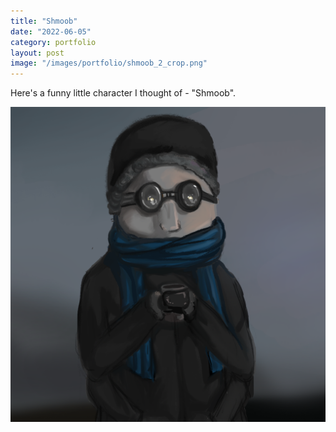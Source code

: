 ```yaml
---
title: "Shmoob"
date: "2022-06-05"
category: portfolio
layout: post
image: "/images/portfolio/shmoob_2_crop.png"
---
```



Here's a funny little character I thought of - "Shmoob".

<p align="center">
<span class="image fit"><img src='/images/portfolio/shmoob_2_crop.png'/></span>
</p>
